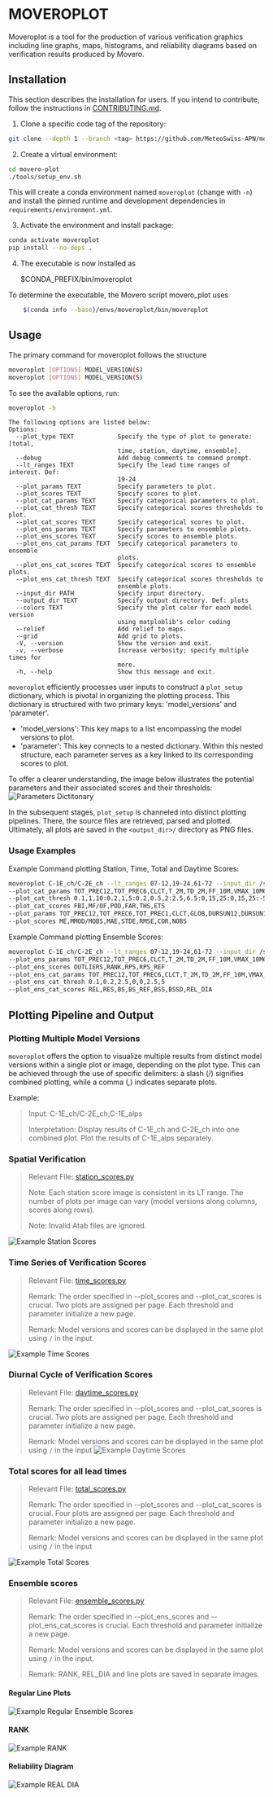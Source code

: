 # MOVEROPLOT

Moveroplot is a tool for the production of various verification graphics including line graphs, maps, histograms, and reliability diagrams
based on verification results produced by Movero.

## Installation

This section describes the installation for users. If you intend to contribute, follow the instructions in [CONTRIBUTING.md](CONTRIBUTING.md).

1. Clone a specific code tag of the repository:

```bash
git clone --depth 1 --branch <tag> https://github.com/MeteoSwiss-APN/movero-plot
```

2. Create a virtual environment:

```bash
cd movero-plot
./tools/setup_env.sh
```

This will create a conda environment named `moveroplot` (change with `-n`) and install the pinned runtime and development dependencies in `requirements/environment.yml`.

3. Activate the environment and install package:

```bash
conda activate moveroplot
pip install --no-deps .
```

4. The executable is now installed as

    $CONDA_PREFIX/bin/moveroplot

To determine the executable, the Movero script movero_plot uses

```bash
    $(conda info --base)/envs/moveroplot/bin/moveroplot
```

## Usage

The primary command for moveroplot follows the structure

```bash
moveroplot [OPTIONS] MODEL_VERSION(S)
moveroplot [OPTIONS] MODEL_VERSION(S)
```

To see the available options, run:

```bash
moveroplot -h
```

```text
The following options are listed below:
Options:
  --plot_type TEXT            Specify the type of plot to generate: [total,
                              time, station, daytime, ensemble].
  --debug                     Add debug comments to command prompt.
  --lt_ranges TEXT            Specify the lead time ranges of interest. Def:
                              19-24
  --plot_params TEXT          Specify parameters to plot.
  --plot_scores TEXT          Specify scores to plot.
  --plot_cat_params TEXT      Specify categorical parameters to plot.
  --plot_cat_thresh TEXT      Specify categorical scores thresholds to plot.
  --plot_cat_scores TEXT      Specify categorical scores to plot.
  --plot_ens_params TEXT      Specify parameters to ensemble plots.
  --plot_ens_scores TEXT      Specify scores to ensemble plots.
  --plot_ens_cat_params TEXT  Specify categorical parameters to ensemble
                              plots.
  --plot_ens_cat_scores TEXT  Specify categorical scores to ensemble plots.
  --plot_ens_cat_thresh TEXT  Specify categorical scores thresholds to
                              ensemble plots.
  --input_dir PATH            Specify input directory.
  --output_dir TEXT           Specify output directory. Def: plots
  --colors TEXT               Specify the plot color for each model version
                              using matploblib's color coding
  --relief                    Add relief to maps.
  --grid                      Add grid to plots.
  -V, --version               Show the version and exit.
  -v, --verbose               Increase verbosity; specify multiple times for
                              more.
  -h, --help                  Show this message and exit.

```

`moveroplot` efficiently processes user inputs to construct a `plot_setup` dictionary, which is pivotal in organizing the plotting process.
This dictionary is structured with two primary keys: 'model_versions' and 'parameter'.

* 'model_versions': This key maps to a list encompassing the model versions to plot.
* 'parameter': This key connects to a nested dictionary. Within this nested structure, each parameter serves as a key linked to its corresponding scores to plot.

To offer a clearer understanding, the image below illustrates the potential parameters and their associated scores and their thresholds:
![**Parameters Dictitonary**](https://i.imgur.com/kdQrufu.png)

In the subsequent stages, `plot_setup` is channeled into distinct plotting pipelines. There, the source files are retrieved, parsed and plotted.
Ultimately, all plots are saved in the `<output_dir>/` directory as PNG files.

### Usage Examples

Example Command plotting Station, Time, Total and Daytime Scores:

```bash
moveroplot C-1E_ch/C-2E_ch --lt_ranges 07-12,19-24,61-72 --input_dir /scratch/osm/movero/wd/2022s4 --plot_type station,time,daytime,total
--plot_cat_params TOT_PREC12,TOT_PREC6,CLCT,T_2M,TD_2M,FF_10M,VMAX_10M6
--plot_cat_thresh 0.1,1,10:0.2,1,5:0.2,0.5,2:2.5,6.5:0,15,25:0,15,25:-5,5,15:-5,5,15:2.5,5,10:2.5,5,10:5,12.5,20:5,12.5,20
--plot_cat_scores FBI,MF/OF,POD,FAR,THS,ETS
--plot_params TOT_PREC12,TOT_PREC6,TOT_PREC1,CLCT,GLOB,DURSUN12,DURSUN1,T_2M,T_2M_KAL,TD_2M,TD_2M_KAL,RELHUM_2M,FF_10M,FF_10M_KAL,VMAX_10M6,VMAX_10M1,DD_10M,PS,PMSL
--plot_scores ME,MMOD/MOBS,MAE,STDE,RMSE,COR,NOBS
```

Example Command plotting Ensemble Scores:

```bash
moveroplot C-1E_ch/C-2E_ch --lt_ranges 07-12,19-24,61-72 --input_dir /scratch/osm/movero/wd/2022s4 --plot_type ensemble
--plot_ens_params TOT_PREC12,TOT_PREC6,CLCT,T_2M,TD_2M,FF_10M,VMAX_10M6
--plot_ens_scores OUTLIERS,RANK,RPS,RPS_REF
--plot_ens_cat_params TOT_PREC12,TOT_PREC6,CLCT,T_2M,TD_2M,FF_10M,VMAX_10M6
--plot_ens_cat_thresh 0.1,0.2,2.5,0,0,2.5,5
--plot_ens_cat_scores REL,RES,BS,BS_REF,BSS,BSSD,REL_DIA
```

## Plotting Pipeline and Output

### Plotting Multiple Model Versions

`moveroplot` offers the option to visualize multiple results from distinct model versions within a single plot or image, depending on the plot type.
This can be achieved through the use of specific delimiters: a slash (/) signifies combined plotting, while a comma (,) indicates separate plots.

Example:
> Input: C-1E_ch/C-2E_ch,C-1E_alps
>
> Interpretation: Display results of C-1E_ch and C-2E_ch into one combined plot.
> Plot the results of C-1E_alps separately.

### Spatial Verification
>
> Relevant File: [station_scores.py](src/moveroplot/station_scores.py)
>
> Note: Each station score image is consistent in its LT range.
> The number of plots per image can vary (model versions along columns, scores along rows).
>
> Note: Invalid Atab files are ignored.

![**Example Station Scores**](img/station_scores_example.png)

### Time Series of Verification Scores
>
> Relevant File: [time_scores.py](src/moveroplot/time_scores.py)
>
> Remark: The order specified in --plot_scores and --plot_cat_scores is crucial. Two plots are assigned per page. Each threshold and parameter initialize a new page.
>
> Remark: Model versions and scores can be displayed in the same plot using `/` in the input.
>
![**Example Time Scores**](img/time_scores_example.png)

### Diurnal Cycle of Verification Scores
>
> Relevant File: [daytime_scores.py](src/moveroplot/daytime_scores.py)
>
> Remark: The order specified in --plot_scores and --plot_cat_scores is crucial. Two plots are assigned per page. Each threshold and parameter initialize a new page.
>
> Remark: Model versions and scores can be displayed in the same plot using `/` in the input
![**Example Daytime Scores**](img/daytime_scores_example.png)

### Total scores for all lead times
>
> Relevant File: [total_scores.py](src/moveroplot/total_scores.py)
>
> Remark: The order specified in --plot_scores and --plot_cat_scores is crucial. Four plots are assigned per page. Each threshold and parameter initialize a new page.
>
> Remark: Model versions and scores can be displayed in the same plot using `/` in the input
>
![**Example Total Scores**](img/total_scores_example.png)

### Ensemble scores
>
> Relevant File: [ensemble_scores.py](src/moveroplot/ensemble_scores.py)
>
> Remark: The order specified in --plot_ens_scores and --plot_ens_cat_scores is crucial. Each threshold and parameter initialize a new page.
>
> Remark: Model versions and scores can be displayed in the same plot using `/` in the input.
>
> Remark: RANK, REL_DIA and line plots are saved in separate images.

#### Regular Line Plots

![**Example Regular Ensemble Scores**](img/ensemble_scores_OUTLIERS_example.png)

#### RANK

![**Example RANK**](img/ensemble_scores_RANK_example.png)

#### Reliability Diagram

![**Example REAL DIA**](img/ensemble_scores_REL_DIA_example.png)
